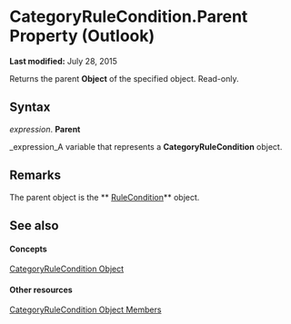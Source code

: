 
# CategoryRuleCondition.Parent Property (Outlook)

 **Last modified:** July 28, 2015

Returns the parent  **Object** of the specified object. Read-only.

## Syntax

 _expression_. **Parent**

 _expression_A variable that represents a  **CategoryRuleCondition** object.


## Remarks

The parent object is the  ** [RuleCondition](e03f91c2-2c08-b036-104a-d6246f28bc2d.md)** object.


## See also


#### Concepts


 [CategoryRuleCondition Object](7a9b8271-d673-1c69-9a2a-11fd1e5fb262.md)
#### Other resources


 [CategoryRuleCondition Object Members](ff5bc15b-9d84-f693-dee5-37d0c1990775.md)
